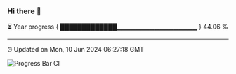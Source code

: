 ### Hi there 👋

⏳ Year progress { █████████████▁▁▁▁▁▁▁▁▁▁▁▁▁▁▁▁▁ } 44.06 %

---

⏰ Updated on Mon, 10 Jun 2024 06:27:18 GMT

![Progress Bar CI](https://github.com/ZhaoGui/ZhaoGui/workflows/Progress%20Bar%20CI/badge.svg)
